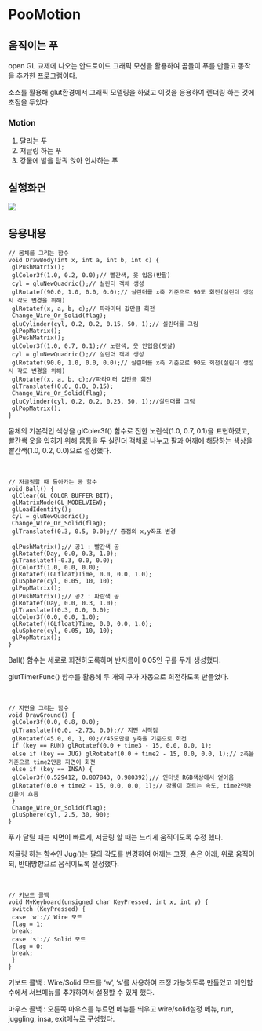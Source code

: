 # PooMotion

## 움직이는 푸

open GL 교제에 나오는 안드로이드 그래픽 모션을 활용하여 곰돌이 푸를 만들고 동작을 추가한 프로그램이다.

소스를 활용해 glut환경에서 그래픽 모델링을 하였고 이것을 응용하여 렌더링 하는 것에 초점을 두었다.

### Motion

1. 달리는 푸
2. 저글링 하는 푸
3. 강물에 발을 담궈 앉아 인사하는 푸

## 실행화면
<img src="/resource/poo_motion_실행.gif">


## 응용내용
```
// 몸체를 그리는 함수
void DrawBody(int x, int a, int b, int c) {
 glPushMatrix();
 glColor3f(1.0, 0.2, 0.0);// 빨간색, 옷 입음(반팔)
 cyl = gluNewQuadric();// 실린더 객체 생성
 glRotatef(90.0, 1.0, 0.0, 0.0);// 실린더를 x축 기준으로 90도 회전(실린더 생성 시 각도 변경을 위해)
 glRotatef(x, a, b, c);// 파라미터 값만큼 회전
 Change_Wire_Or_Solid(flag);
 gluCylinder(cyl, 0.2, 0.2, 0.15, 50, 1);// 실린더를 그림
 glPopMatrix();
 glPushMatrix();
 glColor3f(1.0, 0.7, 0.1);// 노란색, 옷 안입음(뱃살)
 cyl = gluNewQuadric();// 실린더 객체 생성
 glRotatef(90.0, 1.0, 0.0, 0.0);// 실린더를 x축 기준으로 90도 회전(실린더 생성 시 각도 변경을 위해)
 glRotatef(x, a, b, c);//파라미터 값만큼 회전
 glTranslatef(0.0, 0.0, 0.15);
 Change_Wire_Or_Solid(flag);
 gluCylinder(cyl, 0.2, 0.2, 0.25, 50, 1);//실린더를 그림
 glPopMatrix();
}
```
몸체의 기본적인 색상을 glColer3f() 함수로 진한 노란색(1.0, 0.7, 0.1)을 표현하였고, 빨간색 옷을 입히기 위해 몸통을 두 실린더 객체로 나누고 팔과 어깨에 해당하는 색상을 빨간색(1.0, 0.2, 0.0)으로 설정했다.

<br/>

```
// 저글링할 때 돌아가는 공 함수
void Ball() {
 glClear(GL_COLOR_BUFFER_BIT);
 glMatrixMode(GL_MODELVIEW);
 glLoadIdentity();
 cyl = gluNewQuadric();
 Change_Wire_Or_Solid(flag);
 glTranslatef(0.3, 0.5, 0.0);// 중점의 x,y좌표 변경
 
 glPushMatrix();// 공1 : 빨간색 공
 glRotatef(Day, 0.0, 0.3, 1.0);
 glTranslatef(-0.3, 0.0, 0.0);
 glColor3f(1.0, 0.0, 0.0);
 glRotatef((GLfloat)Time, 0.0, 0.0, 1.0);
 gluSphere(cyl, 0.05, 10, 10);
 glPopMatrix();
 glPushMatrix();// 공2 : 파란색 공
 glRotatef(Day, 0.0, 0.3, 1.0);
 glTranslatef(0.3, 0.0, 0.0);
 glColor3f(0.0, 0.0, 1.0);
 glRotatef((GLfloat)Time, 0.0, 0.0, 1.0);
 gluSphere(cyl, 0.05, 10, 10);
 glPopMatrix();
}
```
Ball() 함수는 세로로 회전하도록하며 반지름이 0.05인 구를 두개 생성했다. 

glutTimerFunc() 함수를 활용해 두 개의 구가 자동으로 회전하도록 만들었다.

<br/>

```
// 지면을 그리는 함수
void DrawGround() {
 glColor3f(0.0, 0.8, 0.0);
 glTranslatef(0.0, -2.73, 0.0);// 지면 시작점
 glRotatef(45.0, 0, 1, 0);//45도만큼 y축을 기준으로 회전
 if (key == RUN) glRotatef(0.0 + time3 - 15, 0.0, 0.0, 1);
 else if (key == JUG) glRotatef(0.0 + time2 - 15, 0.0, 0.0, 1);// z축을 기준으로 time2만큼 지면이 회전
 else if (key == INSA) {
 glColor3f(0.529412, 0.807843, 0.980392);// 인터넷 RGB색상에서 얻어옴
 glRotatef(0.0 + time2 - 15, 0.0, 0.0, 1);// 강물이 흐르는 속도, time2만큼 강물이 흐름
 }
 Change_Wire_Or_Solid(flag);
 gluSphere(cyl, 2.5, 30, 90);
}
```
푸가 달릴 때는 지면이 빠르게, 저글링 할 때는 느리게 움직이도록 수정 했다. 

저글링 하는 함수인 Jug()는 팔의 각도를 변경하여 어깨는 고정, 손은 아래, 위로 움직이되, 반대방향으로 움직이도록 설정했다. 

<br/>

```
// 키보드 콜백
void MyKeyboard(unsigned char KeyPressed, int x, int y) {
 switch (KeyPressed) {
 case 'w':// Wire 모드
 flag = 1;
 break;
 case 's':// Solid 모드
 flag = 0;
 break;
 }
}

```

키보드 콜백 : Wire/Solid 모드를 ‘w’, ‘s’를 사용하여 조정 가능하도록 만들었고 메인함수에서 서브메뉴를 추가하여서 설정할 수 있게 했다.

마우스 콜백 : 오른쪽 마우스를 누르면 메뉴를 띄우고 wire/solid설정 메뉴, run, juggling, insa, exit메뉴로 구성했다.

